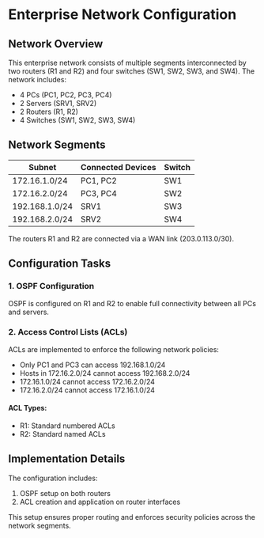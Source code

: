 # Enterprise Network Configuration

## Network Overview

This enterprise network consists of multiple segments interconnected by two routers (R1 and R2) and four switches (SW1, SW2, SW3, and SW4). The network includes:

- 4 PCs (PC1, PC2, PC3, PC4)
- 2 Servers (SRV1, SRV2)
- 2 Routers (R1, R2)
- 4 Switches (SW1, SW2, SW3, SW4)

## Network Segments

| Subnet         | Connected Devices | Switch |
| -------------- | ----------------- | ------ |
| 172.16.1.0/24  | PC1, PC2          | SW1    |
| 172.16.2.0/24  | PC3, PC4          | SW2    |
| 192.168.1.0/24 | SRV1              | SW3    |
| 192.168.2.0/24 | SRV2              | SW4    |

The routers R1 and R2 are connected via a WAN link (203.0.113.0/30).

## Configuration Tasks

### 1. OSPF Configuration

OSPF is configured on R1 and R2 to enable full connectivity between all PCs and servers.

### 2. Access Control Lists (ACLs)

ACLs are implemented to enforce the following network policies:

- Only PC1 and PC3 can access 192.168.1.0/24
- Hosts in 172.16.2.0/24 cannot access 192.168.2.0/24
- 172.16.1.0/24 cannot access 172.16.2.0/24
- 172.16.2.0/24 cannot access 172.16.1.0/24

#### ACL Types:

- R1: Standard numbered ACLs
- R2: Standard named ACLs

## Implementation Details

The configuration includes:

1. OSPF setup on both routers
2. ACL creation and application on router interfaces

This setup ensures proper routing and enforces security policies across the network segments.
